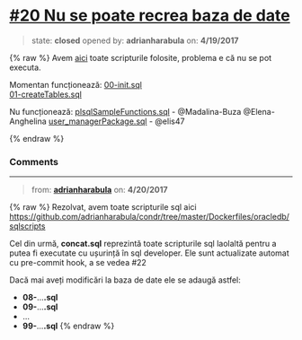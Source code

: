 # [\#20 Nu se poate recrea baza de date](https://github.com/adrianharabula/condr/issues/20)

> state: **closed** opened by: **adrianharabula** on: **4/19/2017**

{% raw %}
Avem [aici](https://github.com/adrianharabula/condr/tree/master/database_design/psgbd-etapa2/SqlScripts) toate scripturile folosite, problema e că nu se pot executa.

Momentan funcționează:
[00-init.sql](https://github.com/adrianharabula/condr/blob/master/database_design/psgbd-etapa2/SqlScripts/00-init.sql)  
[01-createTables.sql](https://github.com/adrianharabula/condr/blob/master/database_design/psgbd-etapa2/SqlScripts/01-createTables.sql)

Nu funcționează:
[plsqlSampleFunctions.sql](https://github.com/adrianharabula/condr/blob/master/database_design/psgbd-etapa2/SqlScripts/plsqlSampleFunctions.sql) - @Madalina-Buza @Elena-Anghelina 
[user_managerPackage.sql](https://github.com/adrianharabula/condr/blob/master/database_design/psgbd-etapa2/SqlScripts/user_managerPackage.sql) - @elis47 

{% endraw %}


### Comments

---
> from: [**adrianharabula**](https://github.com/adrianharabula/condr/issues/20#issuecomment-295732304) on: **4/20/2017**

{% raw %}
Rezolvat, avem toate scripturile sql aici https://github.com/adrianharabula/condr/tree/master/Dockerfiles/oracledb/sqlscripts

Cel din urmă, __concat.sql__ reprezintă toate scripturile sql laolaltă pentru a putea fi executate cu ușurință în sql developer. Ele sunt actualizate automat cu pre-commit hook, a se vedea #22 

Dacă mai aveți modificări la baza de date ele se adaugă astfel:

- __08-__...__.sql__
- __09-__...__.sql__
- ...
- __99-__...__.sql__
{% endraw %}
